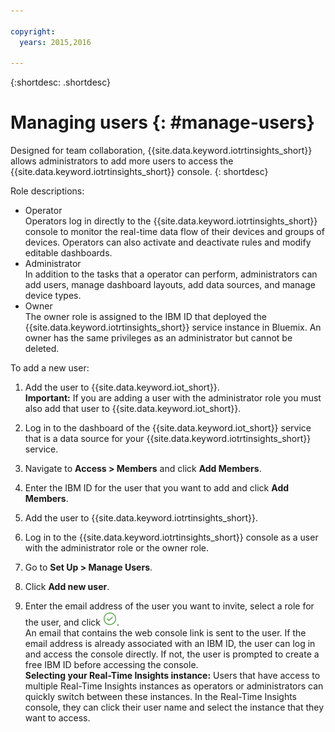 ```yaml
---

copyright:
  years: 2015,2016

---
```


{:shortdesc: .shortdesc}

# Managing users {: #manage-users}

Designed for team collaboration, {{site.data.keyword.iotrtinsights_short}} allows administrators to add more users to access the {{site.data.keyword.iotrtinsights_short}} console.
{: shortdesc}

Role descriptions:
- Operator  
Operators log in directly to the {{site.data.keyword.iotrtinsights_short}} console to monitor the real-time data flow of their devices and groups of devices. Operators can also activate and deactivate rules and modify editable dashboards.  
- Administrator  
In addition to the tasks that a operator can perform, administrators can add users, manage dashboard layouts, add data sources, and manage device types.  
- Owner  
The owner role is assigned to the IBM ID that deployed the {{site.data.keyword.iotrtinsights_short}} service instance in Bluemix. An owner has the same privileges as an administrator but cannot be deleted.

To add a new user:
1. Add the user to {{site.data.keyword.iot_short}}.  
**Important:** If you are adding a user with the administrator role you must also add that user to {{site.data.keyword.iot_short}}.  

  1. Log in to the dashboard of the {{site.data.keyword.iot_short}} service that is a data source for your {{site.data.keyword.iotrtinsights_short}} service.  
  2. Navigate to **Access > Members** and click **Add Members**.
  3. Enter the IBM ID for the user that you want to add and click **Add Members**.
2. Add the user to {{site.data.keyword.iotrtinsights_short}}.
  1. Log in to the {{site.data.keyword.iotrtinsights_short}} console as a user with the administrator role or the owner role.
  2. Go to **Set Up > Manage Users**.
  3. Click **Add new user**.
  4. Enter the email address of the user you want to invite, select a role for the user, and click ![Create icon.](images/create.png "Create icon").  
An email that contains the web console link is sent to the user. If the email address is already associated with an IBM ID, the user can log in and access the console directly. If not, the user is prompted to create a free IBM ID before accessing the console.  
**Selecting your Real-Time Insights instance:** Users that have access to multiple Real-Time Insights instances as operators or administrators can quickly switch between these instances. In the Real-Time Insights console, they can click their user name and select the instance that they want to access.  
